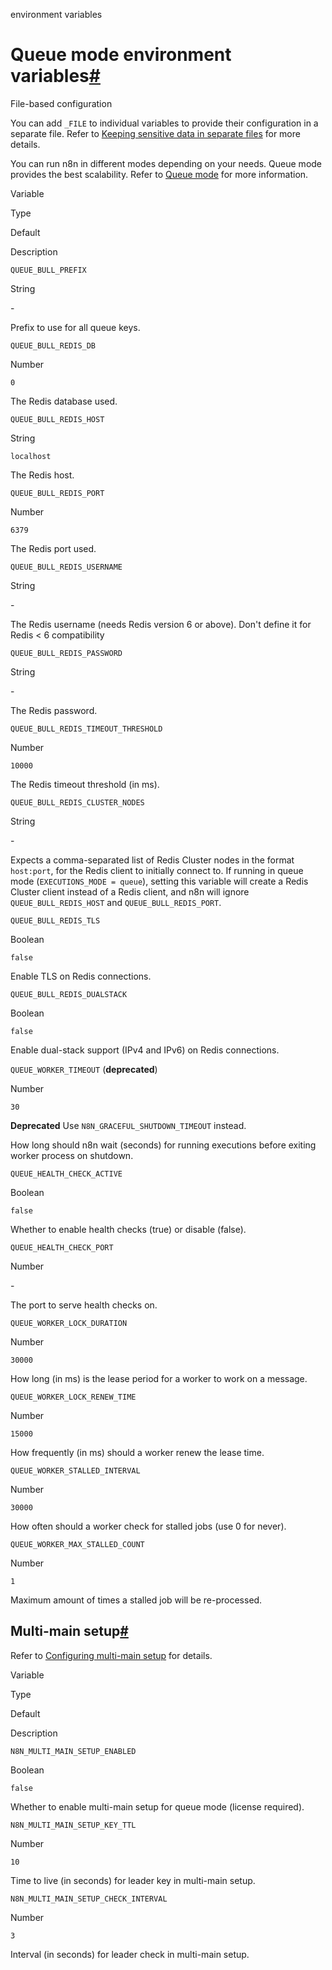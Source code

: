 environment variables

[](https://github.com/n8n-io/n8n-docs/edit/main/docs/hosting/configuration/environment-variables/queue-mode.md "Edit this page")

# Queue mode environment variables[#](#queue-mode-environment-variables "Permanent link")

File-based configuration

You can add `_FILE` to individual variables to provide their configuration in a separate file. Refer to [Keeping sensitive data in separate files](../../configuration-methods/#keeping-sensitive-data-in-separate-files) for more details.

You can run n8n in different modes depending on your needs. Queue mode provides the best scalability. Refer to [Queue mode](../../../scaling/queue-mode/) for more information.

Variable

Type

Default

Description

`QUEUE_BULL_PREFIX`

String

\-

Prefix to use for all queue keys.

`QUEUE_BULL_REDIS_DB`

Number

`0`

The Redis database used.

`QUEUE_BULL_REDIS_HOST`

String

`localhost`

The Redis host.

`QUEUE_BULL_REDIS_PORT`

Number

`6379`

The Redis port used.

`QUEUE_BULL_REDIS_USERNAME`

String

\-

The Redis username (needs Redis version 6 or above). Don't define it for Redis < 6 compatibility

`QUEUE_BULL_REDIS_PASSWORD`

String

\-

The Redis password.

`QUEUE_BULL_REDIS_TIMEOUT_THRESHOLD`

Number

`10000`

The Redis timeout threshold (in ms).

`QUEUE_BULL_REDIS_CLUSTER_NODES`

String

\-

Expects a comma-separated list of Redis Cluster nodes in the format `host:port`, for the Redis client to initially connect to. If running in queue mode (`EXECUTIONS_MODE = queue`), setting this variable will create a Redis Cluster client instead of a Redis client, and n8n will ignore `QUEUE_BULL_REDIS_HOST` and `QUEUE_BULL_REDIS_PORT`.

`QUEUE_BULL_REDIS_TLS`

Boolean

`false`

Enable TLS on Redis connections.

`QUEUE_BULL_REDIS_DUALSTACK`

Boolean

`false`

Enable dual-stack support (IPv4 and IPv6) on Redis connections.

`QUEUE_WORKER_TIMEOUT` (**deprecated**)

Number

`30`

**Deprecated** Use `N8N_GRACEFUL_SHUTDOWN_TIMEOUT` instead.  
  
How long should n8n wait (seconds) for running executions before exiting worker process on shutdown.

`QUEUE_HEALTH_CHECK_ACTIVE`

Boolean

`false`

Whether to enable health checks (true) or disable (false).

`QUEUE_HEALTH_CHECK_PORT`

Number

\-

The port to serve health checks on.

`QUEUE_WORKER_LOCK_DURATION`

Number

`30000`

How long (in ms) is the lease period for a worker to work on a message.

`QUEUE_WORKER_LOCK_RENEW_TIME`

Number

`15000`

How frequently (in ms) should a worker renew the lease time.

`QUEUE_WORKER_STALLED_INTERVAL`

Number

`30000`

How often should a worker check for stalled jobs (use 0 for never).

`QUEUE_WORKER_MAX_STALLED_COUNT`

Number

`1`

Maximum amount of times a stalled job will be re-processed.

## Multi-main setup[#](#multi-main-setup "Permanent link")

Refer to [Configuring multi-main setup](../../../scaling/queue-mode/#configuring-multi-main-setup) for details.

Variable

Type

Default

Description

`N8N_MULTI_MAIN_SETUP_ENABLED`

Boolean

`false`

Whether to enable multi-main setup for queue mode (license required).

`N8N_MULTI_MAIN_SETUP_KEY_TTL`

Number

`10`

Time to live (in seconds) for leader key in multi-main setup.

`N8N_MULTI_MAIN_SETUP_CHECK_INTERVAL`

Number

`3`

Interval (in seconds) for leader check in multi-main setup.